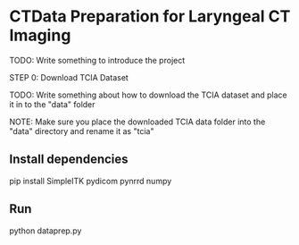 # CTData Preparation for Laryngeal CT Imaging

TODO: Write something to introduce the project

STEP 0: Download TCIA Dataset

TODO: Write something about how to download the TCIA dataset and place it in to the "data" folder

NOTE: Make sure you place the downloaded TCIA data folder into the "data" directory and rename it as "tcia"

## Install dependencies

pip install SimpleITK pydicom pynrrd numpy 

## Run
python dataprep.py
